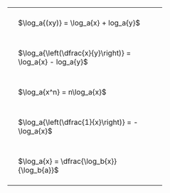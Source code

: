 ---
---

#  
<br>
<style type="text/css">
#T_73bf6 th.col_heading {
  text-align: left;
  font-size: 1em;
}
#T_73bf6 td {
  text-align: left;
  font-size: 1em;
  padding: 1.5em;
}
#T_73bf6_row0_col0, #T_73bf6_row1_col0, #T_73bf6_row2_col0, #T_73bf6_row3_col0, #T_73bf6_row4_col0 {
  width: 300px;
  white-space: pre-wrap;
}
</style>
<table id="T_73bf6">
  <thead>
  </thead>
  <tbody>
    <tr>
      <td id="T_73bf6_row0_col0" class="data row0 col0" >$\log_a{(xy)} = \log_a{x} + log_a{y}$</td>
    </tr>
    <tr>
      <td id="T_73bf6_row1_col0" class="data row1 col0" >$\log_a{\left(\dfrac{x}{y}\right)} = \log_a{x} - log_a{y}$</td>
    </tr>
    <tr>
      <td id="T_73bf6_row2_col0" class="data row2 col0" >$\log_a{x^n} = n\log_a{x}$</td>
    </tr>
    <tr>
      <td id="T_73bf6_row3_col0" class="data row3 col0" >$\log_a{\left(\dfrac{1}{x}\right)} = -\log_a{x}$</td>
    </tr>
    <tr>
      <td id="T_73bf6_row4_col0" class="data row4 col0" >$\log_a{x} = \dfrac{\log_b{x}}{\log_b{a}}$</td>
    </tr>
  </tbody>
</table>
